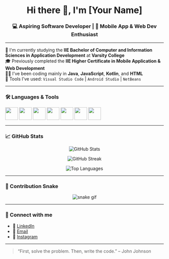 <h1 align="center">Hi there 👋, I'm [Your Name]</h1>
<h3 align="center">💻 Aspiring Software Developer | 📱 Mobile App & Web Dev Enthusiast</h3>

---

🌟 I'm currently studying the **IIE Bachelor of Computer and Information Sciences in Application Development** at **Varsity College**  
🎓 Previously completed the **IIE Higher Certificate in Mobile Application & Web Development**  
👨‍💻 I've been coding mainly in **Java**, **JavaScript**, **Kotlin**, and **HTML**  
🧰 Tools I’ve used: `Visual Studio Code` | `Android Studio` | `NetBeans`

---

### 🛠️ Languages & Tools
<p align="left">
  <img src="https://cdn.jsdelivr.net/gh/devicons/devicon/icons/java/java-original.svg" width="40" height="40"/>
  <img src="https://cdn.jsdelivr.net/gh/devicons/devicon/icons/javascript/javascript-original.svg" width="40" height="40"/>
  <img src="https://cdn.jsdelivr.net/gh/devicons/devicon/icons/kotlin/kotlin-original.svg" width="40" height="40"/>
  <img src="https://cdn.jsdelivr.net/gh/devicons/devicon/icons/html5/html5-original.svg" width="40" height="40"/>
  <img src="https://cdn.jsdelivr.net/gh/devicons/devicon/icons/vscode/vscode-original.svg" width="40" height="40"/>
  <img src="https://cdn.jsdelivr.net/gh/devicons/devicon/icons/androidstudio/androidstudio-original.svg" width="40" height="40"/>
  <img src="https://cdn.jsdelivr.net/gh/devicons/devicon/icons/netbeans/netbeans-original.svg" width="40" height="40"/>
</p>

---

### 📈 GitHub Stats
<p align="center">
  <img src="https://github-readme-stats.vercel.app/api?username=your-github-username&show_icons=true&theme=tokyonight" alt="GitHub Stats" />
</p>
<p align="center">
  <img src="https://github-readme-streak-stats.herokuapp.com/?user=your-github-username&theme=tokyonight" alt="GitHub Streak" />
</p>
<p align="center">
  <img src="https://github-readme-stats.vercel.app/api/top-langs/?username=your-github-username&layout=compact&theme=tokyonight" alt="Top Languages" />
</p>

---

### 🐍 Contribution Snake
<p align="center">
  <img src="https://raw.githubusercontent.com/your-github-username/your-repo-name/output/github-contribution-grid-snake.svg" alt="snake gif" />
</p>

---

### 🔗 Connect with me
- 💼 [LinkedIn](https://www.linkedin.com/in/karla-fernandes-b7381935a)  
- 📧 [Email](mailto:st10456584@vcconnect.edu.za)  
- 📸 [Instagram](https://www.instagram.com/_karlafernandes__/?next=%2F)  



---

> “First, solve the problem. Then, write the code.” – John Johnson

